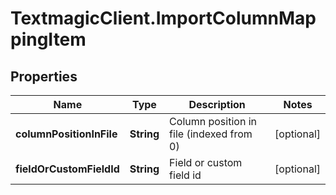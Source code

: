# TextmagicClient.ImportColumnMappingItem

## Properties
Name | Type | Description | Notes
------------ | ------------- | ------------- | -------------
**columnPositionInFile** | **String** | Column position in file (indexed from 0) | [optional] 
**fieldOrCustomFieldId** | **String** | Field or custom field id | [optional] 


